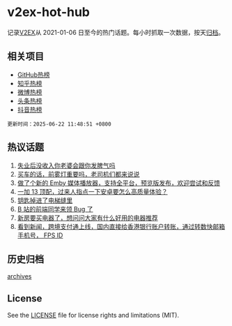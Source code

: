# v2ex-hot-hub

 记录[V2EX](https://www.v2ex.com/)从 2021-01-06 日至今的热门话题。每小时抓取一次数据，按天[归档](archives)。
 
 ## 相关项目

- [GitHub热榜](https://github.com/lonnyzhang423/github-hot-hub)
- [知乎热榜](https://github.com/lonnyzhang423/zhihu-hot-hub)
- [微博热榜](https://github.com/lonnyzhang423/weibo-hot-hub)
- [头条热榜](https://github.com/lonnyzhang423/toutiao-hot-hub)
- [抖音热榜](https://github.com/lonnyzhang423/douyin-hot-hub)


 `更新时间：2025-06-22 11:48:51 +0800`

## 热议话题

1. [失业后没收入你老婆会跟你发脾气吗](https://www.v2ex.com/t/1140098)
1. [买车的话，前雾灯重要吗，老司机们都来说说](https://www.v2ex.com/t/1140102)
1. [做了个新的 Emby 媒体播放器，支持全平台，预览版发布，欢迎尝试和反馈](https://www.v2ex.com/t/1140115)
1. [一加 13 顶配，过来人指点一下安卓要怎么高质量体验？](https://www.v2ex.com/t/1140146)
1. [钥匙掉进了电梯缝里](https://www.v2ex.com/t/1140189)
1. [B 站的前端同学来领 Bug 了](https://www.v2ex.com/t/1140113)
1. [新房要买电器了，想问问大家有什么好用的电器推荐](https://www.v2ex.com/t/1140173)
1. [看到新闻，跨境支付通上线，国内直接给香港银行账户转账，通过转数快邮箱手机号， FPS ID](https://www.v2ex.com/t/1140103)

## 历史归档

[archives](archives)

## License

See the [LICENSE](LICENSE) file for license rights and limitations (MIT).
